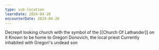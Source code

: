 ```yaml
---
type: sub-location
learnDate: 2024-04-20
encounterDate: 2024-04-20
---
```


Decrepit looking church with the symbol of the [[Church Of Lathander]] on it
Known to be home to Gregori Donovich, the local priest
Currently inhabited with Gregori's undead son